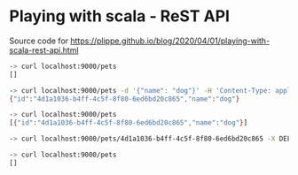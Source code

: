 # Playing with scala - ReST API

Source code for https://plippe.github.io/blog/2020/04/01/playing-with-scala-rest-api.html

```sh
-> curl localhost:9000/pets
[]

-> curl localhost:9000/pets -d '{"name": "dog"}' -H 'Content-Type: application/json'
{"id":"4d1a1036-b4ff-4c5f-8f80-6ed6bd20c865","name":"dog"}

-> curl localhost:9000/pets
[{"id":"4d1a1036-b4ff-4c5f-8f80-6ed6bd20c865","name":"dog"}]

-> curl localhost:9000/pets/4d1a1036-b4ff-4c5f-8f80-6ed6bd20c865 -X DELETE

-> curl localhost:9000/pets
[]
```
